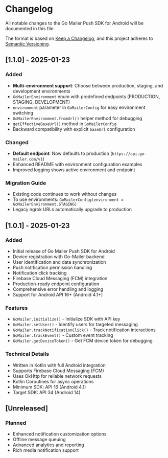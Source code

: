 # Changelog

All notable changes to the Go Mailer Push SDK for Android will be documented in this file.

The format is based on [Keep a Changelog](https://keepachangelog.com/en/1.0.0/),
and this project adheres to [Semantic Versioning](https://semver.org/spec/v2.0.0.html).

## [1.1.0] - 2025-01-23

### Added
- **Multi-environment support**: Choose between production, staging, and development environments
- `GoMailerEnvironment` enum with predefined endpoints (PRODUCTION, STAGING, DEVELOPMENT)
- `environment` parameter in `GoMailerConfig` for easy environment switching
- `GoMailerEnvironment.fromUrl()` helper method for debugging
- `getEffectiveBaseUrl()` method in `GoMailerConfig`
- Backward compatibility with explicit `baseUrl` configuration

### Changed
- **Default endpoint**: Now defaults to production (`https://api.go-mailer.com/v1`)
- Enhanced README with environment configuration examples
- Improved logging shows active environment and endpoint

### Migration Guide
- Existing code continues to work without changes
- To use environments: `GoMailerConfig(environment = GoMailerEnvironment.STAGING)`
- Legacy ngrok URLs automatically upgrade to production

## [1.0.1] - 2025-01-23

### Added
- Initial release of Go Mailer Push SDK for Android
- Device registration with Go-Mailer backend
- User identification and data synchronization
- Push notification permission handling
- Notification click tracking
- Firebase Cloud Messaging (FCM) integration
- Production-ready endpoint configuration
- Comprehensive error handling and logging
- Support for Android API 16+ (Android 4.1+)

### Features
- `GoMailer.initialize()` - Initialize SDK with API key
- `GoMailer.setUser()` - Identify users for targeted messaging
- `GoMailer.trackNotificationClick()` - Track notification interactions
- `GoMailer.trackEvent()` - Custom event tracking
- `GoMailer.getDeviceToken()` - Get FCM device token for debugging

### Technical Details
- Written in Kotlin with full Android integration
- Supports Firebase Cloud Messaging (FCM)
- Uses OkHttp for reliable network requests
- Kotlin Coroutines for async operations
- Minimum SDK: API 16 (Android 4.1)
- Target SDK: API 34 (Android 14)

## [Unreleased]

### Planned
- Enhanced notification customization options
- Offline message queuing
- Advanced analytics and reporting
- Rich media notification support
